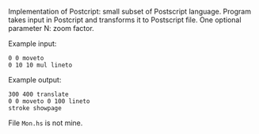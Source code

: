 Implementation of Postcript: small subset of Postscript language.
Program takes input in Postcript and transforms it to Postscript file.
One optional parameter N: zoom factor.

Example input:
```
0 0 moveto
0 10 10 mul lineto
```

Example output:
```
300 400 translate
0 0 moveto 0 100 lineto
stroke showpage
```

File `Mon.hs` is not mine.